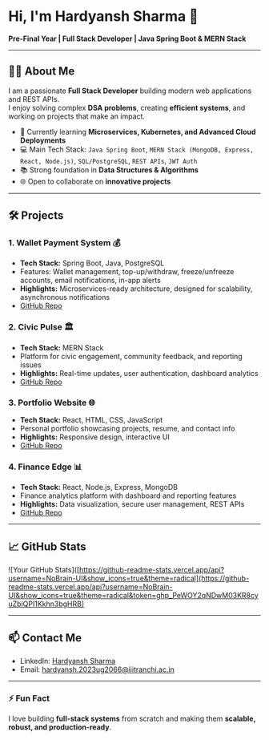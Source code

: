 # Hi, I'm Hardyansh Sharma 👋

**Pre-Final Year | Full Stack Developer | Java Spring Boot & MERN Stack**

---

## 🧑‍💻 About Me
I am a passionate **Full Stack Developer** building modern web applications and REST APIs.  
I enjoy solving complex **DSA problems**, creating **efficient systems**, and working on projects that make an impact.

- 🌱 Currently learning **Microservices, Kubernetes, and Advanced Cloud Deployments**
- 💻 Main Tech Stack: `Java Spring Boot`, `MERN Stack (MongoDB, Express, React, Node.js)`, `SQL/PostgreSQL`, `REST APIs`, `JWT Auth`
- 📚 Strong foundation in **Data Structures & Algorithms**
- 🌐 Open to collaborate on **innovative projects**  

---

## 🛠️ Projects

### 1. **Wallet Payment System** 💰
- **Tech Stack:** Spring Boot, Java, PostgreSQL
- Features: Wallet management, top-up/withdraw, freeze/unfreeze accounts, email notifications, in-app alerts
- **Highlights:** Microservices-ready architecture, designed for scalability, asynchronous notifications
- [GitHub Repo](https://github.com/NoBrain-UI/wallet-payment-system)  

### 2. **Civic Pulse** 🏛️
- **Tech Stack:** MERN Stack
- Platform for civic engagement, community feedback, and reporting issues
- **Highlights:** Real-time updates, user authentication, dashboard analytics
- [GitHub Repo](https://github.com/NoBrain-UI/civic-pulse)  

### 3. **Portfolio Website** 🌐
- **Tech Stack:** React, HTML, CSS, JavaScript
- Personal portfolio showcasing projects, resume, and contact info
- **Highlights:** Responsive design, interactive UI
- [GitHub Repo](https://github.com/NoBrain-UI/portfolio)  

### 4. **Finance Edge** 📊
- **Tech Stack:** React, Node.js, Express, MongoDB
- Finance analytics platform with dashboard and reporting features
- **Highlights:** Data visualization, secure user management, REST APIs
- [GitHub Repo](https://github.com/NoBrain-UI/finance-edge)  

---

## 📈 GitHub Stats
![Your GitHub Stats]([https://github-readme-stats.vercel.app/api?username=NoBrain-UI&show_icons=true&theme=radical](https://github-readme-stats.vercel.app/api?username=NoBrain-UI&show_icons=true&theme=radical&token=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)

---

## 📫 Contact Me
- LinkedIn: [Hardyansh Sharma](https://www.linkedin.com/in/hardyansh-sharma-iiitr)
- Email: hardyansh.2023ug2066@iiitranchi.ac.in

---

### ⚡ Fun Fact
I love building **full-stack systems** from scratch and making them **scalable, robust, and production-ready**.

